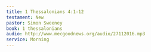 ```yaml
---
title: 1 Thessalonians 4:1-12
testament: New
pastor: Simon Sweeney
book: 1 thessalonians
audio: http://www.mecgoodnews.org/audio/27112016.mp3
service: Morning
---
```

